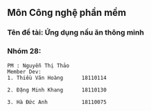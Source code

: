 ## Môn Công nghệ phần mềm 

### Tên đề tài: Ứng dụng nấu ăn thông minh
### Nhóm 28:

    PM : Nguyễn Thị Thảo  
    Member Dev:
    1. Thiều Văn Hoàng      18110114
    
    2. Đặng Minh Khang      18110130
     
    3. Hà Đức Anh           18110075


